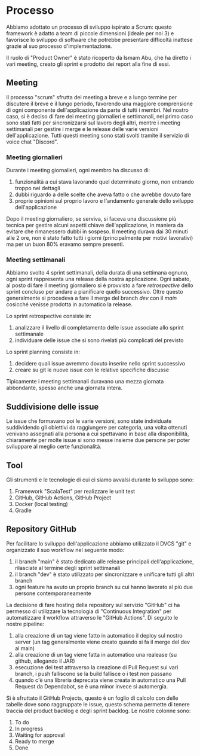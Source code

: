 # Processo
Abbiamo adottato un processo di sviluppo ispirato a Scrum: questo framework è adatto a team di piccole dimensioni
(ideale per noi 3) e favorisce lo sviluppo di software che potrebbe presentare difficoltà inattese grazie al suo 
processo d'implementazione.

Il ruolo di "Product Owner" è stato ricoperto da Ismam Abu, che ha diretto i vari meeting, creato gli sprint e prodotto
dei report alla fine di essi.

## Meeting
Il processo "scrum" sfrutta dei meeting a breve e a lungo termine per discutere il breve e il lungo periodo, favorendo
una maggiore comprensione di ogni componente dell'applicazione da parte di tutti i membri.
Nel nostro caso, si è deciso di fare dei meeting giornalieri e settimanali, nel primo caso sono stati fatti per
sincronizzarsi sul lavoro degli altri, mentre i meeting settimanali per gestire i merge e le release delle varie 
versioni dell'applicazione. 
Tutti questi meeting sono stati svolti tramite il servizio di voice chat "Discord".

### Meeting giornalieri
Durante i meeting giornalieri, ogni membro ha discusso di:
1. funzionalità a cui stava lavorando quel determinato giorno, non entrando troppo nei dettagli
2. dubbi riguardo a delle scelte che aveva fatto o che avrebbe dovuto fare
3. proprie opinioni sul proprio lavoro e l'andamento generale dello sviluppo dell'applicazione

Dopo il meeting giornaliero, se serviva, si faceva una discussione più tecnica per gestire alcuni aspetti chiave 
dell'applicazione, in maniera da evitare che rimanessero dubbi in sospeso. Il meeting durava dai 30 minuti alle 2 ore,
non è stato fatto tutti i giorni (principalmente per motivi lavorativi) ma per un buon 80% eravamo sempre presenti.

### Meeting settimanali
Abbiamo svolto 4 sprint settimanali, della durata di una settimana ognuno, ogni sprint rappresenta una release della 
nostra applicazione.
Ogni sabato, al posto di fare il meeting giornaliero si è provvisto a fare *retrospective* dello sprint concluso per
andare a pianificare quello successivo. Oltre questo generalmente si procedeva a fare il merge del branch *dev* con il 
*main* cosicché venisse prodotta in automatico la release.

Lo sprint retrospective consiste in:
1. analizzare il livello di completamento delle issue associate allo sprint settimanale 
2. individuare delle issue che si sono rivelati più complicati del previsto

Lo sprint planning consiste in:
1. decidere quali issue avremmo dovuto inserire nello sprint successivo
2. creare su git le nuove issue con le relative specifiche discusse

Tipicamente i meeting settimanali duravano una mezza giornata abbondante, spesso anche una giornata intera.

## Suddivisione delle issue
Le issue che formavano poi le varie versioni, sono state individuate suddividendo gli obiettivi da raggiungere per
categoria, una volta ottenuti venivano assegnati alla persona a cui spettavano in base alla disponibilità, chiaramente
per molte issue si sono messe insieme due persone per poter sviluppare al meglio certe funzionalità.

## Tool
Gli strumenti e le tecnologie di cui ci siamo avvalsi durante lo sviluppo sono:
1. Framework "ScalaTest" per realizzare le unit test
2. GitHub, GitHub Actions, GitHub Project
3. Docker (local testing)
4. Gradle

## Repository GitHub
Per facilitare lo sviluppo dell'applicazione abbiamo utilizzato il DVCS "git" e organizzato il suo workflow nel
seguente modo:
1. il branch "main" è stato dedicato alle release principali dell'applicazione, rilasciate al termine degli sprint
settimanali
2. il branch "dev" è stato utilizzato per sincronizzare e unificare tutti gli altri branch
3. ogni feature ha avuto un proprio branch su cui hanno lavorato al più due persone contemporaneamente

La decisione di fare hosting della repository sul servizio "GitHub" ci ha permesso di utilizzare la tecnologia di
"Continuous Integration" per automatizzare il workflow attraverso le "GitHub Actions". Di seguito le nostre 
pipeline:
1. alla creazione di un tag viene fatto in automatico il deploy sul nostro server (un tag generalmente viene creato quando si fa il merge del dev al main)
2. alla creazione di un tag viene fatta in automatico una realease (su github, allegando il JAR)
3. esecuzione dei test attraverso la creazione di Pull Request sui vari branch, i push falliscono se la build fallisce o i test non passano
4. quando c'è una libreria deprecata viene creata in automatico una Pull Request da Dependabot, se è una minor invece si automergia.

Si è sfruttato il GitHub Projects, questo è un foglio di calcolo con delle tabelle dove sono raggruppate le issue, 
questo schema permette di tenere traccia del product backlog e degli sprint backlog.
Le nostre colonne sono:
1. To do
2. In progress
3. Waiting for approval
4. Ready to merge
5. Done
